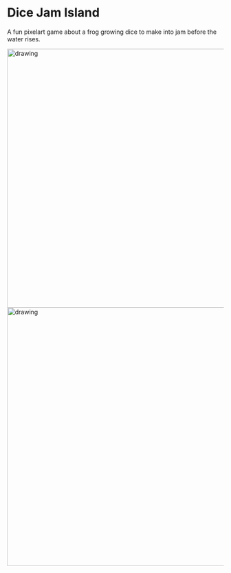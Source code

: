 # Dice Jam Island

A fun pixelart game about a frog growing dice to make into jam before the water rises.

<img src="https://user-images.githubusercontent.com/22671898/198052176-c995624b-1fa6-4a01-aa5c-4a1df433ce39.png" alt="drawing" width="600"/>

<img src="https://user-images.githubusercontent.com/22671898/198053851-9979ca76-d394-4493-a12a-ddfc3c4e1d5f.png" alt="drawing" width="600"/>
